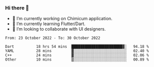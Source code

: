 ### Hi there 👋

<!--
**devcat37/devcat37** is a ✨ _special_ ✨ repository because its `README.md` (this file) appears on your GitHub profile.-->


- 🔭 I’m currently working on Chimicum application.
- 🌱 I’m currently learning Flutter/Dart.
- 👯 I’m looking to collaborate with UI designers.
<!-- - 🤔 I’m looking for help with ... -->

<!--START_SECTION:waka-->

```text
From: 23 October 2022 - To: 30 October 2022

Dart          18 hrs 54 mins  ███████████████████████▓░   94.18 %
YAML          28 mins         ▓░░░░░░░░░░░░░░░░░░░░░░░░   02.40 %
C++           24 mins         ▓░░░░░░░░░░░░░░░░░░░░░░░░   02.06 %
Other         10 mins         ▒░░░░░░░░░░░░░░░░░░░░░░░░   00.89 %
```

<!--END_SECTION:waka-->
